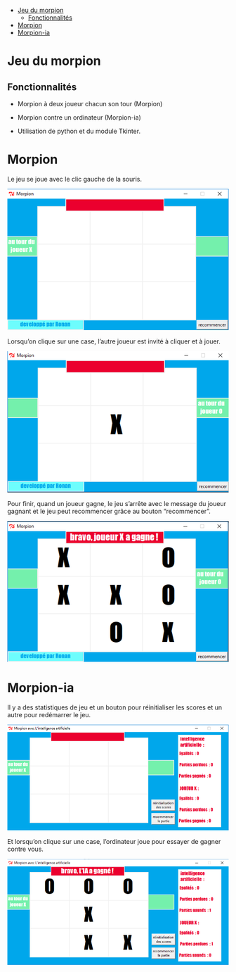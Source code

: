 <!DOCTYPE html>
<html>

<head>
  <meta charset="utf-8">
  <meta name="viewport" content="width=device-width, initial-scale=1.0">
  <link rel="stylesheet" href="https://stackedit.io/style.css" />
</head>

<body class="stackedit">
 
      
<ul>
<li><a href="#jeu-du-morpion">Jeu du morpion</a>
<ul>
<li><a href="#fonctionnalités">Fonctionnalités</a></li>
</ul>
</li>
<li><a href="#morpion">Morpion</a></li>
<li><a href="#morpion-ia">Morpion-ia</a></li>
</ul>

    
  </div>
  <div class="stackedit__right">
    <div class="stackedit__html">
      <h1 id="jeu-du-morpion">Jeu du morpion</h1>
 <div class="stackedit__left">
    <div class="stackedit__toc">
<h2 id="fonctionnalités">Fonctionnalités</h2>
<ul>
<li>
<p>Morpion à deux joueur chacun son tour (Morpion)</p>
</li>
<li>
<p>Morpion contre un ordinateur (Morpion-ia)</p>
</li>
<li>
<p>Utilisation de python et du module Tkinter.</p>
</li>
</ul>
<h1 id="morpion">Morpion</h1>
<p>Le jeu se joue avec le clic gauche de la souris.</p>
<p><img src="images/morpion1.png" alt=""></p>
<p>Lorsqu’on clique sur une case, l’autre joueur est invité à cliquer et à jouer.</p>
<p><img src="images/morpion2.png" alt=""></p>
<p>Pour finir, quand un joueur gagne, le jeu s’arrête avec le message du joueur gagnant et le jeu peut recommencer grâce au bouton “recommencer”.</p>
<p><img src="images/morpion3.png" alt=""></p>
<h1 id="morpion-ia">Morpion-ia</h1>
<p>Il y a des statistiques de jeu et un bouton pour réinitialiser les scores et un autre pour redémarrer le jeu.</p>
<p><img src="images/morpion4.png" alt=""></p>
<p>Et lorsqu’on clique sur une case, l’ordinateur joue pour essayer de gagner contre vous.</p>
<p><img src="images/morpion5.png" alt=""></p>

    
  </div>
</body>

</html>
